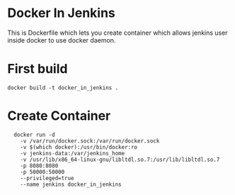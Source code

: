 # Docker In Jenkins

This is Dockerfile which lets you create container which allows jenkins user inside docker to use docker daemon.

# First build
	docker build -t docker_in_jenkins .
	
# Create Container
	  docker run -d 
		-v /var/run/docker.sock:/var/run/docker.sock 
		-v $(which docker):/usr/bin/docker:ro 
		-v jenkins-data:/var/jenkins_home 
		-v /usr/lib/x86_64-linux-gnu/libltdl.so.7:/usr/lib/libltdl.so.7 
		-p 8080:8080 
		-p 50000:50000 
		--privileged=true  
		--name jenkins docker_in_jenkins


